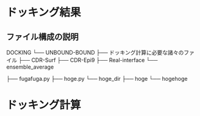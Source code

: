 # ドッキング結果

## ファイル構成の説明

DOCKING
└── UNBOUND-BOUND
    ├── ドッキング計算に必要な諸々のファイル
    ├── CDR-Surf
    ├── CDR-Epi9
    ├── Real-interface
    └── ensemble_average


├── fugafuga.py
├── hoge.py
└── hoge_dir
    ├── hoge
    └── hogehoge
# ドッキング計算
